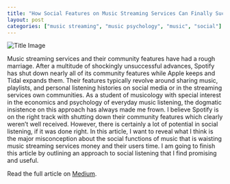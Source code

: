 ```yaml
---
title: "How Social Features on Music Streaming Services Can Finally Succeed"
layout: post
categories: ["music streaming", "music psychology", "music", "social"]
---
```


![Title Image](https://raw.githubusercontent.com/MaxHilsdorf/maxhilsdorf.github.io/master/_posts/social_features.jpg)

Music streaming services and their community features have had a rough marriage. After a multitude of shockingly unsuccessful advances, Spotify has shut down nearly all of its community features while Apple keeps and Tidal expands them. Their features typically revolve around sharing music, playlists, and personal listening histories on social media or in the streaming services own communities. As a student of musicology with special interest in the economics and psychology of everyday music listening, the dogmatic insistence on this approach has always made me frown. I believe Spotify is on the right track with shutting down their community features which clearly weren’t well received. However, there is certainly a lot of potential in social listening, if it was done right. In this article, I want to reveal what I think is the major misconception about the social functions of music that is waisting music streaming services money and their users time. I am going to finish this article by outlining an approach to social listening that I find promising and useful.

Read the full article on [Medium](https://uxdesign.cc/how-community-features-on-music-streaming-services-can-finally-succeed-66a4c2fcd0c2).
